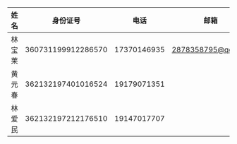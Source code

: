 |  姓名  |      身份证号      |    电话     |       邮箱        |
| :----: | :----------------: | :---------: | :---------------: |
| 林宝莱 | 360731199912286570 | 17370146935 | 2878358795@qq.com |
| 黄元春 | 362132197401016524 | 19179071351 |                   |
| 林爱民 | 362132197212176510 | 19147017707 |                   |

